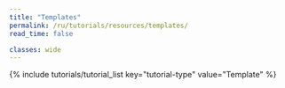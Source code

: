 ```yaml
---
title: "Templates"
permalink: /ru/tutorials/resources/templates/
read_time: false

classes: wide
---
```


{% include tutorials/tutorial_list key="tutorial-type" value="Template" %}
